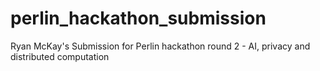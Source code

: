 # perlin_hackathon_submission
Ryan McKay's Submission for Perlin hackathon round 2 - AI, privacy and distributed computation

